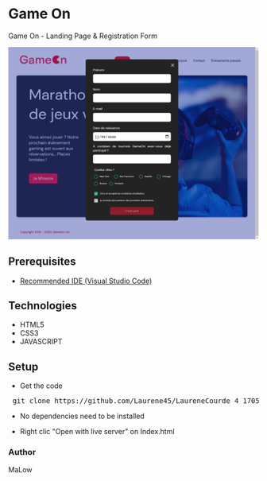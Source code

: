 ﻿# Game On

Game On - Landing Page & Registration Form 

![Modal_GameOn.png](https://github.com/Laurene45/LaureneCourde_4_17052021/blob/master/documentation/Modal_GameOn.png?raw=true)

## Prerequisites

 - [Recommended IDE (Visual Studio
   Code)](https://code.visualstudio.com/)

## Technologies

-   HTML5
-   CSS3
-   JAVASCRIPT

## Setup

 - Get the code
<pre> git clone https://github.com/Laurene45/LaureneCourde_4_17052021.git</pre>

 - No dependencies need to be installed

 - Right clic "Open with live server" on Index.html

### Author

MaLow
